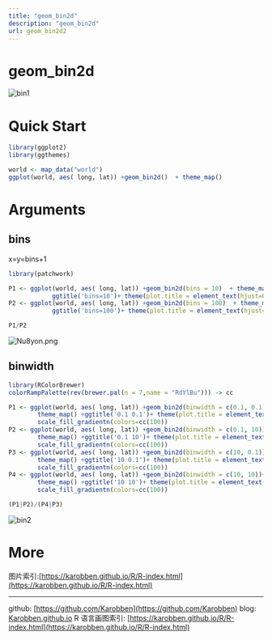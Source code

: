 ```yaml
---
title: "geom_bin2d"
description: "geom_bin2d"
url: geom_bin2d2
---
```

# geom_bin2d
![bin1](https://i.loli.net/2020/06/19/82lEc1uACRxOrGk.png)

<a name="4wGpq"></a>
# Quick Start
```r
library(ggplot2)
library(ggthemes)

world <- map_data("world")
ggplot(world, aes( long, lat)) +geom_bin2d()  + theme_map()
```

<a name="vmNgc"></a>
# Arguments
<a name="N6aE2"></a>
## bins
x=y=bins+1
```r
library(patchwork)

P1 <- ggplot(world, aes( long, lat)) +geom_bin2d(bins = 10)  + theme_map() +
			ggtitle('bins=10')+ theme(plot.title = element_text(hjust=0.5,size=20))
P2 <- ggplot(world, aes( long, lat)) +geom_bin2d(bins = 100)  + theme_map() +
			ggtitle('bins=100')+ theme(plot.title = element_text(hjust=0.5,size=20))

P1/P2
```

![Nu8yon.png](https://s1.ax1x.com/2020/06/19/Nu8yon.png)

<a name="pMKRk"></a>
## binwidth
```r
library(RColorBrewer)
colorRampPalette(rev(brewer.pal(n = 7,name = "RdYlBu"))) -> cc

P1 <- ggplot(world, aes( long, lat)) +geom_bin2d(binwidth = c(0.1, 0.1))+
		theme_map() +ggtitle('0.1 0.1')+ theme(plot.title = element_text(hjust=0.5,size=20))+
		scale_fill_gradientn(colors=cc(100))
P2 <- ggplot(world, aes( long, lat)) +geom_bin2d(binwidth = c(0.1, 10))+
		theme_map() +ggtitle('0.1 10')+ theme(plot.title = element_text(hjust=0.5,size=20))+
		scale_fill_gradientn(colors=cc(100))
P3 <- ggplot(world, aes( long, lat)) +geom_bin2d(binwidth = c(10, 0.1))+
		theme_map() +ggtitle('10 0.1')+ theme(plot.title = element_text(hjust=0.5,size=20))+
		scale_fill_gradientn(colors=cc(100))
P4 <- ggplot(world, aes( long, lat)) +geom_bin2d(binwidth = c(10, 10))+
		theme_map() +ggtitle('10 10')+ theme(plot.title = element_text(hjust=0.5,size=20))+
		scale_fill_gradientn(colors=cc(100))

(P1|P2)/(P4|P3)
```
![bin2](https://i.loli.net/2020/06/19/PR3sLuAMJ8HkFTN.png)


<a name="FG8Ad"></a>
# More
图片索引:[https://karobben.github.io/R/R-index.html](https://karobben.github.io/R/R-index.html)




---
github: [https://github.com/Karobben](https://github.com/Karobben)
blog: [Karobben.github.io](http://Karobben.github.io)
R 语言画图索引: [https://karobben.github.io/R/R-index.html](https://karobben.github.io/R/R-index.html)

